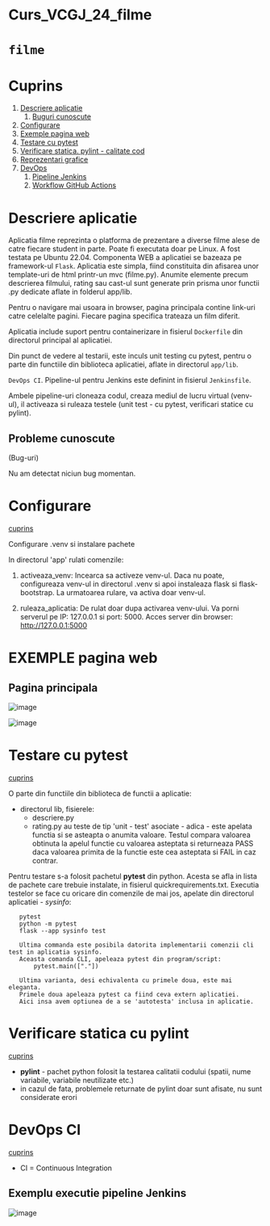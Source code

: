 # Curs_VCGJ_24_filme


`filme`
===================================

# Cuprins

1. [Descriere aplicatie](#descriere-aplicatie)
   1. [Buguri cunoscute](#probleme-cunoscute)
1. [Configurare](#configurare)
1. [Exemple pagina web](#exemple-pagina-web)
1. [Testare cu pytest](#testare-cu-pytest)
1. [Verificare statica. pylint - calitate cod](#verificare-statica-cu-pylint)
1. [Reprezentari grafice](#reprezentari-grafice)
1. [DevOps](#devops-ci)
   1. [Pipeline Jenkins](#exemplu-executie-pipeline-jenkins)
   1. [Workflow GitHub Actions](#exemplu-executie-workflow-in-github-actions)


# Descriere aplicatie

Aplicatia filme reprezinta o platforma de prezentare a diverse filme alese de catre fiecare student in parte.
Poate fi executata doar pe Linux. A fost testata pe Ubuntu 22.04.
Componenta WEB a aplicatiei se bazeaza pe framework-ul `Flask`.
Aplicatia este simpla, fiind constituita din afisarea unor template-uri de html printr-un mvc (filme.py).
Anumite elemente precum descrierea filmului, rating sau cast-ul sunt generate prin prisma unor functii .py dedicate aflate in folderul app/lib.

Pentru o navigare mai usoara in browser, pagina principala contine link-uri catre celelalte pagini.
Fiecare pagina specifica trateaza un film diferit.

Aplicatia include suport pentru containerizare in fisierul `Dockerfile` din directorul principal al aplicatiei.

Din punct de vedere al testarii, este inculs unit testing cu pytest, pentru o parte din functiile din biblioteca aplicatiei, aflate in directorul `app/lib`.

`DevOps CI`.
Pipeline-ul pentru Jenkins este definint in fisierul `Jenkinsfile`.


Ambele pipeline-uri cloneaza codul, creaza mediul de lucru virtual (venv-ul), il activeaza si ruleaza testele (unit test - cu pytest, verificari statice cu pylint).


## Probleme cunoscute
(Bug-uri)

Nu am detectat niciun bug momentan.


# Configurare
[cuprins](#cuprins)

Configurare .venv si instalare pachete

In directorul 'app' rulati comenzile:

1) activeaza_venv: Incearca sa activeze venv-ul. 
                   Daca nu poate, configureaza venv-ul in directorul .venv si apoi instaleaza flask si flask-bootstrap.
                   La urmatoarea rulare, va activa doar venv-ul.
                
2) ruleaza_aplicatia: De rulat doar dupa activarea venv-ului. 
                      Va porni serverul pe IP: 127.0.0.1 si port: 5000.
                      Acces server din browser: http://127.0.0.1:5000






# EXEMPLE pagina web 
## Pagina principala
![image](https://github.com/Raluca93/Curs_VCGJ_24_filme/blob/dev-andreichichi/static/Screenshot%20from%202024-05-24%2000-01-30.png)

![image](https://github.com/Raluca93/Curs_VCGJ_24_filme/blob/dev-andreichichi/static/Screenshot%20from%202024-05-24%2000-02-55.png)



# Testare cu pytest
[cuprins](#cuprins)

O parte din functiile din biblioteca de functii a aplicatie:
- directorul lib, fisierele:
  - descriere.py
  - rating.py
au teste de tip 'unit - test' asociate - adica - este apelata functia si se asteapta o anumita valoare.
Testul compara valoarea obtinuta la apelul functie cu valoarea asteptata si returneaza PASS daca valoarea primita de la functie este cea asteptata si FAIL in caz contrar.

Pentru testare s-a folosit pachetul **pytest** din python. Acesta se afla in lista de pachete care trebuie instalate, in fisierul quickrequirements.txt.
Executia testelor se face cu oricare din comenzile de mai jos, apelate din directorul aplicatiei - *sysinfo*:
```
   pytest
   python -m pytest
   flask --app sysinfo test

   Ultima commanda este posibila datorita implementarii comenzii cli test in aplicatia sysinfo.
   Aceasta comanda CLI, apeleaza pytest din program/script:
       pytest.main(["."])
   
   Ultima varianta, desi echivalenta cu primele doua, este mai eleganta.
   Primele doua apeleaza pytest ca fiind ceva extern aplicatiei. 
   Aici insa avem optiunea de a se 'autotesta' inclusa in aplicatie.
```



# Verificare statica cu pylint
[cuprins](#cuprins)

- **pylint** - pachet python folosit la testarea calitatii codului (spatii, nume variabile, variabile neutilizate etc.)
- in cazul de fata, problemele returnate de pylint doar sunt afisate, nu sunt considerate erori







# DevOps CI
[cuprins](#cuprins)
- CI = Continuous Integration

## Exemplu executie pipeline Jenkins
![image](https://github.com/Raluca93/Curs_VCGJ_24_filme/blob/dev-andreichichi/static/Screenshot%20from%202024-05-24%2000-07-45.png)




